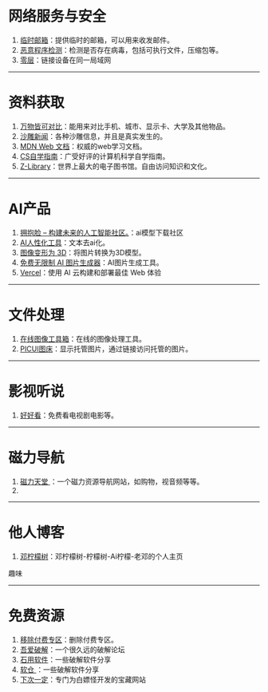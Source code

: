 # 网络服务与安全

1. [临时邮箱](https://temp-mail.org/en/)：提供临时的邮箱，可以用来收发邮件。
2. [恶意程序检测](https://www.virustotal.com/gui/home/upload)：检测是否存在病毒，包括可执行文件，压缩包等。
3. [零层](https://www.zerotier.com/platform/)：链接设备在同一局域网

---
# 资料获取

1. [万物皆可对比](https://versus.com/cn)：能用来对比手机、城市、显示卡、大学及其他物品。
2. [沙雕新闻](https://shadiao.plus/)：各种沙雕信息，并且是真实发生的。
3. [MDN Web 文档](https://developer.mozilla.org/zh-CN/)：权威的web学习文档。
4. [CS自学指南](https://csdiy.wiki/)：广受好评的计算机科学自学指南。
5. [Z-Library](https://zh.101infp.ru/)：世界上最大的电子图书馆。自由访问知识和文化。

---
# AI产品

1. [拥抱脸 – 构建未来的人工智能社区。](https://huggingface.co/)：ai模型下载社区
2. [AI人性化工具](https://www.writehybrid.com/)：文本去ai化。
3. [图像变形为 3D](https://leiapix-ai.com/)：将图片转换为3D模型。
4. [免费无限制 AI 图片生成器](https://raphael.app/zh)：AI图片生成工具。
5. [Vercel](https://vercel.com/)：使用 AI 云构建和部署最佳 Web 体验

---
# 文件处理

1. [在线图像工具箱](https://phototool.cn/)：在线的图像处理工具。
2. [PICUI图床](https://picui.cn/)：显示托管图片，通过链接访问托管的图片。

---
# 影视听说

1. [好好看](https://www.hhkan0.com/)：免费看电视剧电影等。

---
# 磁力导航

1. [磁力天堂 ](https://cilitiantang.biz/)：一个磁力资源导航网站，如购物，视音频等等。
2. 

---
# 他人博客

1. [邓柠檬树](http://ainm.cc/)：邓柠檬树-柠檬树-Ai柠檬-老邓的个人主页

趣味























---
# 免费资源

1. [移除付费专区](https://paywallbuster.com/)：删除付费专区。
2. [吾爱破解](https://www.52pojie.cn/index.php)：一个很久远的破解论坛
3. [石用软件](https://shiyrj.top/)：一些破解软件分享
4. [软仓 ](https://www.ruancang.net/)：一些破解软件分享
5. [下次一定](https://www.iiice.cn/)：专门为白嫖怪开发的宝藏网站

















































































































































































































